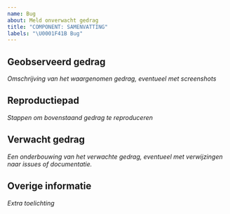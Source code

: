 ```yaml
---
name: Bug
about: Meld onverwacht gedrag
title: "COMPONENT: SAMENVATTING"
labels: "\U0001F41B Bug"
---
```


## Geobserveerd gedrag

_Omschrijving van het waargenomen gedrag, eventueel met screenshots_

## Reproductiepad

_Stappen om bovenstaand gedrag te reproduceren_

## Verwacht gedrag

_Een onderbouwing van het verwachte gedrag, eventueel met verwijzingen naar issues of documentatie._

## Overige informatie

_Extra toelichting_
